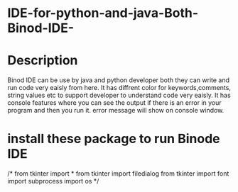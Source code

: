 # IDE-for-python-and-java-Both-Binod-IDE-


# Description

Binod IDE can be use by java and python developer both they can write and run code very eaisly from here. 
It has diffrent color for keywords,comments, string values etc to support developer to understand code very eaisly.
It has console features where you can see the output if there is an error in your program and then you run it. error message will show on console window.


# install these package to run Binode IDE

/*
from tkinter import *
from tkinter import filedialog
from tkinter import font
import subprocess
import os
*/
